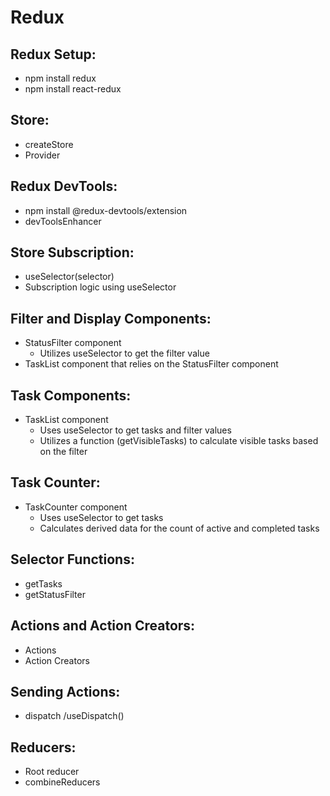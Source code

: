 # Redux

## Redux Setup:
- npm install redux
- npm install react-redux

## Store:
- createStore
- Provider

## Redux DevTools:
- npm install @redux-devtools/extension
- devToolsEnhancer

## Store Subscription:
- useSelector(selector)
- Subscription logic using useSelector

## Filter and Display Components:
- StatusFilter component
	- Utilizes useSelector to get the filter value
- TaskList component that relies on the StatusFilter component

## Task Components:
- TaskList component
	- Uses useSelector to get tasks and filter values
	- Utilizes a function (getVisibleTasks) to calculate visible tasks based on the filter

## Task Counter:
- TaskCounter component
	- Uses useSelector to get tasks
	- Calculates derived data for the count of active and completed tasks

## Selector Functions:
- getTasks
- getStatusFilter

## Actions and Action Creators:
- Actions
- Action Creators

## Sending Actions:
- dispatch /useDispatch()

## Reducers:
- Root reducer
- combineReducers

